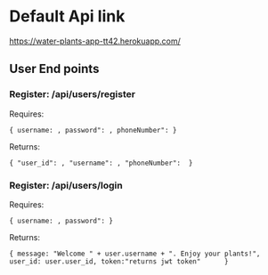 # Default Api link 
https://water-plants-app-tt42.herokuapp.com/

## User End points

### Register: /api/users/register
Requires:

`{
    username: ,
    password": ,
    phoneNumber":
}`

Returns:

`{
    "user_id": ,
    "username": ,
    "phoneNumber": 
}`

### Register: /api/users/login
Requires:

`{
    username: ,
    password":
}`

Returns:

`{
 message: "Welcome " + user.username + ". Enjoy your plants!",
  user_id: user.user_id,
  token:"returns jwt token"     
}`



